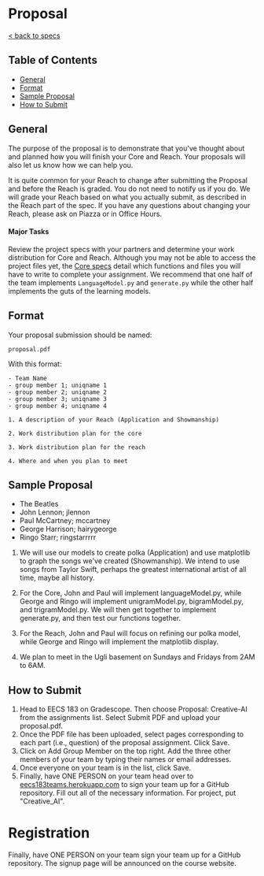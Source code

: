 # Proposal

[< back to specs](./)

## Table of Contents

- [General](#general)
- [Format](#format)
- [Sample Proposal](#sample-proposal)
- [How to Submit](#how-to-submit)

## General

The purpose of the proposal is to demonstrate that you've thought about and planned how you will finish your Core and Reach. Your proposals will also let us know how we can help you.

It is quite common for your Reach to change after submitting the Proposal and before the Reach is graded. You do not need to notify us if you do. We will grade your Reach based on what you actually submit, as described in the Reach part of the spec. If you have any questions about changing your Reach, please ask on Piazza or in Office Hours.

#### Major Tasks
Review the project specs with your partners and determine your work distribution for Core and Reach. Although you may not be able to access the project files yet, the [Core specs](Core#core-structure) detail which functions and files you will have to write to complete your assignment. We recommend that one half of the team implements ```LanguageModel.py``` and ```generate.py``` while the other half implements the guts of the learning models.

## Format

Your proposal submission should be named:

```
proposal.pdf
```

With this format:

```
- Team Name
- group member 1; uniqname 1
- group member 2; uniqname 2
- group member 3; uniqname 3
- group member 4; uniqname 4

1. A description of your Reach (Application and Showmanship)

2. Work distribution plan for the core

3. Work distribution plan for the reach

4. Where and when you plan to meet
```

## Sample Proposal
- The Beatles
- John Lennon; jlennon
- Paul McCartney; mccartney
- George Harrison; hairygeorge
- Ringo Starr; ringstarrrrr

1. We will use our models to create polka (Application) and use matplotlib to graph the songs we've created (Showmanship). We intend to use songs from Taylor Swift, perhaps the greatest international artist of all time, maybe all history.

2. For the Core, John and Paul will implement languageModel.py, while George and Ringo will implement unigramModel.py, bigramModel.py, and trigramModel.py. We will then get together to implement generate.py, and then test our functions together.

3. For the Reach, John and Paul will focus on refining our polka model, while George and Ringo will implement the matplotlib display.

4. We plan to meet in the Ugli basement on Sundays and Fridays from 2AM to 6AM.

## How to Submit
1. Head to EECS 183 on Gradescope. Then choose Proposal: Creative-AI from the assignments list. Select Submit PDF and upload your proposal.pdf.
2. Once the PDF file has been uploaded, select pages corresponding to each part (i.e., question) of the proposal assignment. Click Save.
3. Click on Add Group Member on the top right. Add the three other members of your team by typing their names or email addresses.
4. Once everyone on your team is in the list, click Save.
5. Finally, have ONE PERSON on your team head over to [eecs183teams.herokuapp.com](https://eecs183teams.herokuapp.com/) to sign your team up for a GitHub repository. Fill out all of the necessary information. For project, put "Creative_AI".

# Registration

Finally, have ONE PERSON on your team sign your team up for a GitHub repository. The signup page will be announced on the course website.

